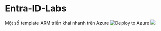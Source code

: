 # Entra-ID-Labs
Một số template ARM triển khai nhanh trên Azure
![Deploy to Azure](https://aka.ms/deploytoazurebutton)
<img src="https://aka.ms/deploytoazurebutton"/>
